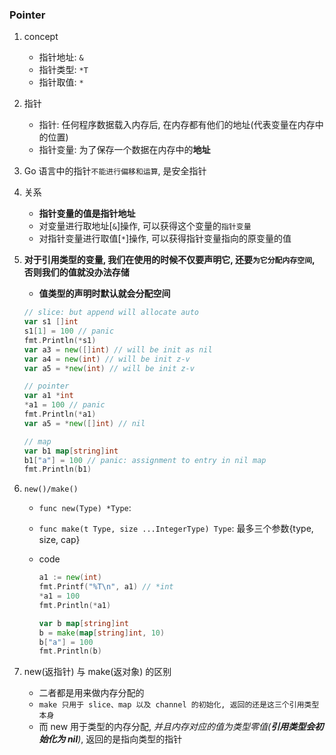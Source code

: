 ### Pointer

1. concept

   - 指针地址: `&`
   - 指针类型: `*T`
   - 指针取值: `*`

2. 指针

   - 指针: 任何程序数据载入内存后, 在内存都有他们的地址(代表变量在内存中的位置)
   - 指针变量: 为了保存一个数据在内存中的**地址**

3. Go 语言中的指针`不能进行偏移和运算`, 是安全指针
4. 关系

   - **指针变量的值是指针地址**
   - 对变量进行取地址[`&`]操作, 可以获得这个变量的`指针变量`
   - 对指针变量进行取值[`*`]操作, 可以获得指针变量指向的原变量的值

5. **对于引用类型的变量, 我们在使用的时候不仅要声明它, 还要`为它分配内存空间`, 否则我们的值就没办法存储**

   - **值类型的声明时默认就会分配空间**

   ```go
   // slice: but append will allocate auto
   var s1 []int
   s1[1] = 100 // panic
   fmt.Println(*s1)
   var a3 = new([]int) // will be init as nil
   var a4 = new(int) // will be init z-v
   var a5 = *new(int) // will be init z-v

   // pointer
   var a1 *int
   *a1 = 100 // panic
   fmt.Println(*a1)
   var a5 = *new([]int) // nil

   // map
   var b1 map[string]int
   b1["a"] = 100 // panic: assignment to entry in nil map
   fmt.Println(b1)
   ```

6. `new()/make()`

   - `func new(Type) *Type`:
   - `func make(t Type, size ...IntegerType) Type`: 最多三个参数{type, size, cap}
   - code

     ```go
     a1 := new(int)
     fmt.Printf("%T\n", a1) // *int
     *a1 = 100
     fmt.Println(*a1)

     var b map[string]int
     b = make(map[string]int, 10)
     b["a"] = 100
     fmt.Println(b)
     ```

7. new(返指针) 与 make(返对象) 的区别
   - 二者都是用来做内存分配的
   - `make 只用于 slice、map 以及 channel 的初始化, 返回的还是这三个引用类型本身`
   - 而 new 用于类型的内存分配, _并且内存对应的值为类型零值(**引用类型会初始化为 nil**)_, 返回的是指向类型的指针
